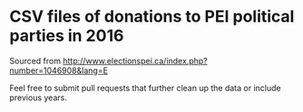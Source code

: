 # CSV files of donations to PEI political parties in 2016

Sourced from http://www.electionspei.ca/index.php?number=1046908&lang=E

Feel free to submit pull requests that further clean up the data or include previous years.
